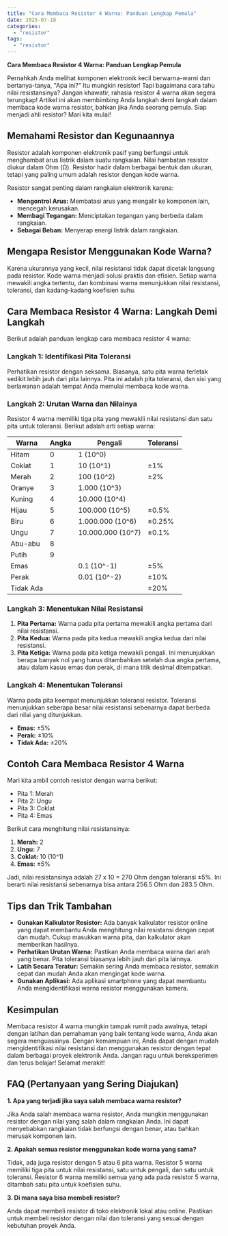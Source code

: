 ```yaml
---
title: "Cara Membaca Resistor 4 Warna: Panduan Lengkap Pemula"
date: 2025-07-18
categories: 
  - "resistor"
tags: 
  - "resistor"
---
```


**Cara Membaca Resistor 4 Warna: Panduan Lengkap Pemula**

Pernahkah Anda melihat komponen elektronik kecil berwarna-warni dan bertanya-tanya, "Apa ini?" Itu mungkin resistor! Tapi bagaimana cara tahu nilai resistansinya? Jangan khawatir, rahasia resistor 4 warna akan segera terungkap! Artikel ini akan membimbing Anda langkah demi langkah dalam membaca kode warna resistor, bahkan jika Anda seorang pemula. Siap menjadi ahli resistor? Mari kita mulai!

## Memahami Resistor dan Kegunaannya

Resistor adalah komponen elektronik pasif yang berfungsi untuk menghambat arus listrik dalam suatu rangkaian. Nilai hambatan resistor diukur dalam Ohm (Ω). Resistor hadir dalam berbagai bentuk dan ukuran, tetapi yang paling umum adalah resistor dengan kode warna.

Resistor sangat penting dalam rangkaian elektronik karena:

- **Mengontrol Arus:** Membatasi arus yang mengalir ke komponen lain, mencegah kerusakan.
- **Membagi Tegangan:** Menciptakan tegangan yang berbeda dalam rangkaian.
- **Sebagai Beban:** Menyerap energi listrik dalam rangkaian.

## Mengapa Resistor Menggunakan Kode Warna?

Karena ukurannya yang kecil, nilai resistansi tidak dapat dicetak langsung pada resistor. Kode warna menjadi solusi praktis dan efisien. Setiap warna mewakili angka tertentu, dan kombinasi warna menunjukkan nilai resistansi, toleransi, dan kadang-kadang koefisien suhu.

## Cara Membaca Resistor 4 Warna: Langkah Demi Langkah

Berikut adalah panduan lengkap cara membaca resistor 4 warna:

### Langkah 1: Identifikasi Pita Toleransi

Perhatikan resistor dengan seksama. Biasanya, satu pita warna terletak sedikit lebih jauh dari pita lainnya. Pita ini adalah pita toleransi, dan sisi yang berlawanan adalah tempat Anda memulai membaca kode warna.

### Langkah 2: Urutan Warna dan Nilainya

Resistor 4 warna memiliki tiga pita yang mewakili nilai resistansi dan satu pita untuk toleransi. Berikut adalah arti setiap warna:

| Warna | Angka | Pengali | Toleransi |
| --- | --- | --- | --- |
| Hitam | 0 | 1 (10^0) |  |
| Coklat | 1 | 10 (10^1) | ±1% |
| Merah | 2 | 100 (10^2) | ±2% |
| Oranye | 3 | 1.000 (10^3) |  |
| Kuning | 4 | 10.000 (10^4) |  |
| Hijau | 5 | 100.000 (10^5) | ±0.5% |
| Biru | 6 | 1.000.000 (10^6) | ±0.25% |
| Ungu | 7 | 10.000.000 (10^7) | ±0.1% |
| Abu-abu | 8 |  |  |
| Putih | 9 |  |  |
| Emas |  | 0.1 (10^-1) | ±5% |
| Perak |  | 0.01 (10^-2) | ±10% |
| Tidak Ada |  |  | ±20% |

### Langkah 3: Menentukan Nilai Resistansi

1. **Pita Pertama:** Warna pada pita pertama mewakili angka pertama dari nilai resistansi.
2. **Pita Kedua:** Warna pada pita kedua mewakili angka kedua dari nilai resistansi.
3. **Pita Ketiga:** Warna pada pita ketiga mewakili pengali. Ini menunjukkan berapa banyak nol yang harus ditambahkan setelah dua angka pertama, atau dalam kasus emas dan perak, di mana titik desimal ditempatkan.

### Langkah 4: Menentukan Toleransi

Warna pada pita keempat menunjukkan toleransi resistor. Toleransi menunjukkan seberapa besar nilai resistansi sebenarnya dapat berbeda dari nilai yang ditunjukkan.

- **Emas:** ±5%
- **Perak:** ±10%
- **Tidak Ada:** ±20%

## Contoh Cara Membaca Resistor 4 Warna

Mari kita ambil contoh resistor dengan warna berikut:

- Pita 1: Merah
- Pita 2: Ungu
- Pita 3: Coklat
- Pita 4: Emas

Berikut cara menghitung nilai resistansinya:

1. **Merah:** 2
2. **Ungu:** 7
3. **Coklat:** 10 (10^1)
4. **Emas:** ±5%

Jadi, nilai resistansinya adalah 27 x 10 = 270 Ohm dengan toleransi ±5%. Ini berarti nilai resistansi sebenarnya bisa antara 256.5 Ohm dan 283.5 Ohm.

## Tips dan Trik Tambahan

- **Gunakan Kalkulator Resistor:** Ada banyak kalkulator resistor online yang dapat membantu Anda menghitung nilai resistansi dengan cepat dan mudah. Cukup masukkan warna pita, dan kalkulator akan memberikan hasilnya.
- **Perhatikan Urutan Warna:** Pastikan Anda membaca warna dari arah yang benar. Pita toleransi biasanya lebih jauh dari pita lainnya.
- **Latih Secara Teratur:** Semakin sering Anda membaca resistor, semakin cepat dan mudah Anda akan mengingat kode warna.
- **Gunakan Aplikasi:** Ada aplikasi smartphone yang dapat membantu Anda mengidentifikasi warna resistor menggunakan kamera.

## Kesimpulan

Membaca resistor 4 warna mungkin tampak rumit pada awalnya, tetapi dengan latihan dan pemahaman yang baik tentang kode warna, Anda akan segera menguasainya. Dengan kemampuan ini, Anda dapat dengan mudah mengidentifikasi nilai resistansi dan menggunakan resistor dengan tepat dalam berbagai proyek elektronik Anda. Jangan ragu untuk bereksperimen dan terus belajar! Selamat merakit!

## FAQ (Pertanyaan yang Sering Diajukan)

**1\. Apa yang terjadi jika saya salah membaca warna resistor?**

Jika Anda salah membaca warna resistor, Anda mungkin menggunakan resistor dengan nilai yang salah dalam rangkaian Anda. Ini dapat menyebabkan rangkaian tidak berfungsi dengan benar, atau bahkan merusak komponen lain.

**2\. Apakah semua resistor menggunakan kode warna yang sama?**

Tidak, ada juga resistor dengan 5 atau 6 pita warna. Resistor 5 warna memiliki tiga pita untuk nilai resistansi, satu untuk pengali, dan satu untuk toleransi. Resistor 6 warna memiliki semua yang ada pada resistor 5 warna, ditambah satu pita untuk koefisien suhu.

**3\. Di mana saya bisa membeli resistor?**

Anda dapat membeli resistor di toko elektronik lokal atau online. Pastikan untuk membeli resistor dengan nilai dan toleransi yang sesuai dengan kebutuhan proyek Anda.
